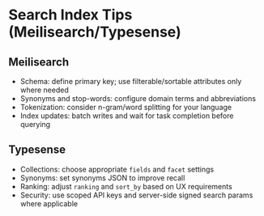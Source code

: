 # Search Index Tips (Meilisearch/Typesense)

## Meilisearch
- Schema: define primary key; use filterable/sortable attributes only where needed
- Synonyms and stop-words: configure domain terms and abbreviations
- Tokenization: consider n-gram/word splitting for your language
- Index updates: batch writes and wait for task completion before querying

## Typesense
- Collections: choose appropriate `fields` and `facet` settings
- Synonyms: set synonyms JSON to improve recall
- Ranking: adjust `ranking` and `sort_by` based on UX requirements
- Security: use scoped API keys and server-side signed search params where applicable

